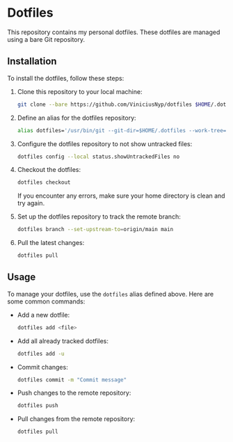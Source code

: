 # Dotfiles

This repository contains my personal dotfiles. These dotfiles are managed using a bare Git repository.

## Installation

To install the dotfiles, follow these steps:

1. Clone this repository to your local machine:

    ```sh
    git clone --bare https://github.com/ViniciusNyp/dotfiles $HOME/.dotfiles
    ```

2. Define an alias for the dotfiles repository:

    ```sh
    alias dotfiles='/usr/bin/git --git-dir=$HOME/.dotfiles --work-tree=$HOME'
    ```

3. Configure the dotfiles repository to not show untracked files:

    ```sh
    dotfiles config --local status.showUntrackedFiles no
    ```

4. Checkout the dotfiles:

    ```sh
    dotfiles checkout
    ```

    If you encounter any errors, make sure your home directory is clean and try again.

5. Set up the dotfiles repository to track the remote branch:

    ```sh
    dotfiles branch --set-upstream-to=origin/main main
    ```

6. Pull the latest changes:

    ```sh
    dotfiles pull
    ```
    
## Usage

To manage your dotfiles, use the `dotfiles` alias defined above. Here are some common commands:

- Add a new dotfile:

    ```sh
    dotfiles add <file>
    ```
    
- Add all already tracked dotfiles:

  ```sh
  dotfiles add -u
  ```

- Commit changes:

    ```sh
    dotfiles commit -m "Commit message"
    ```

- Push changes to the remote repository:

    ```sh
    dotfiles push
    ```

- Pull changes from the remote repository:

    ```sh
    dotfiles pull
    ```
